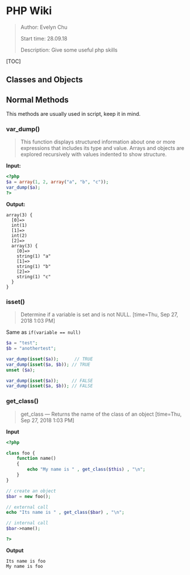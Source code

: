 # PHP Wiki

> Author: Evelyn Chu
>
> Start time: 28.09.18
>
> Description: Give some useful php skills

[TOC]



## Classes and Objects



## Normal Methods

This methods are usually used in script, keep it in mind.

### var_dump()

> This function displays structured information about one or more expressions that includes its type and value. Arrays and objects are explored recursively with values indented to show structure.
>

**Input:**

```php
<?php
$a = array(1, 2, array("a", "b", "c"));
var_dump($a);
?>
```

**Output:**

```shell
array(3) {
  [0]=>
  int(1)
  [1]=>
  int(2)
  [2]=>
  array(3) {
    [0]=>
    string(1) "a"
    [1]=>
    string(1) "b"
    [2]=>
    string(1) "c"
  }
}
```

### isset()

> Determine if a variable is set and is not NULL.
> [time=Thu, Sep 27, 2018 1:03 PM]

Same as `if(variable == null)`

```php
$a = "test";
$b = "anothertest";

var_dump(isset($a));      // TRUE
var_dump(isset($a, $b)); // TRUE
unset ($a);

var_dump(isset($a));     // FALSE
var_dump(isset($a, $b)); // FALSE
```

### get_class()

> get_class — Returns the name of the class of an object
> [time=Thu, Sep 27, 2018 1:03 PM]

**Input**

```php
<?php

class foo {
    function name()
    {
        echo "My name is " , get_class($this) , "\n";
    }
}

// create an object
$bar = new foo();

// external call
echo "Its name is " , get_class($bar) , "\n";

// internal call
$bar->name();

?>
```

**Output**

    Its name is foo
    My name is foo



